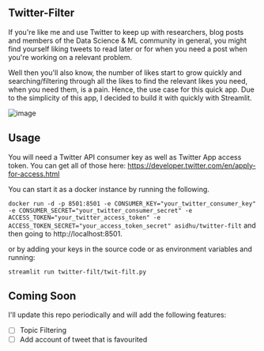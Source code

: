 Twitter-Filter
---
If you're like me and use Twitter to keep up with researchers, blog posts and members of the Data Science & ML community in general, you might find yourself liking tweets to read later or for when you need a post when you're working on a relevant problem.

Well then you'll also know, the number of likes start to grow quickly and searching/filtering through all the likes to find the relevant likes you need, when you need them, is a pain. Hence, the use case for this quick app. Due to the simplicity of this app, I decided to build it with quickly with Streamlit.

![image](https://user-images.githubusercontent.com/9558507/68728805-50f9c180-0596-11ea-9e1c-19df8aabf4a4.png)

Usage
---

You will need a Twitter API consumer key as well as Twitter App access token. You can get all of those here: https://developer.twitter.com/en/apply-for-access.html 

You can start it as a docker instance by running the following.

`docker run -d -p 8501:8501 -e CONSUMER_KEY="your_twitter_consumer_key" -e CONSUMER_SECRET="your_twitter_consumer_secret" -e ACCESS_TOKEN="your_twitter_access_token" -e ACCESS_TOKEN_SECRET="your_access_token_secret" asidhu/twitter-filt` and then going to http://localhost:8501.

or by adding your keys in the source code or as environment variables and running:

`streamlit run twitter-filt/twit-filt.py`

Coming Soon
---
I'll update this repo periodically and will add the following features:

- [ ] Topic Filtering
- [ ] Add account of tweet that is favourited
